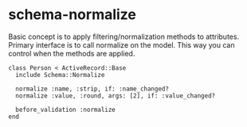 # schema-normalize

Basic concept is to apply filtering/normalization methods to attributes.  Primary interface is to call normalize on the model.  This way you can control when the methods are applied.

```
class Person < ActiveRecord::Base
  include Schema::Normalize

  normalize :name, :strip, if: :name_changed?
  normalize :value, :round, args: [2], if: :value_changed?

  before_validation :normalize
end
```

